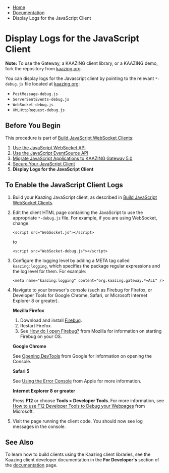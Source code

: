 -   [Home](../../index.md)
-   [Documentation](../index.md)
-   Display Logs for the JavaScript Client

Display Logs for the JavaScript Client
=================================================================

**Note:** To use the Gateway, a KAAZING client library, or a KAAZING demo, fork the repository from [kaazing.org](http://kaazing.org).

You can display logs for the Javascript client by pointing to the relevant `*-debug.js` file located at [kaazing.org](http://kaazing.org):

-   `PostMessage-debug.js`
-   `ServerSentEvents-debug.js`
-   `WebSocket-debug.js`
-   `XMLHttpRequest-debug.js`

Before You Begin
----------------

This procedure is part of [Build JavaScript WebSocket Clients](o_dev_js.md):

1.  [Use the JavaScript WebSocket API](p_dev_js_websocket.md)
2.  [Use the JavaScript EventSource API](p_dev_js_eventsource.md)
3.  [Migrate JavaScript Applications to KAAZING Gateway 5.0](p_dev_js_migrate.md)
4.  [Secure Your JavaScript Client](p_dev_js_secure.md)
5.  **Display Logs for the JavaScript Client**

To Enable the JavaScript Client Logs
------------------------------------

1.  Build your Kaazing JavaScript client, as described in [Build JavaScript WebSocket Clients](../dev-js/o_dev_js.md).
2.  Edit the client HTML page containing the JavaScript to use the appropriate `*-debug.js` file. For example, if you are using WebSocket, change:

    `<script src="WebSocket.js"></script>`

    to

    `<script src="WebSocket-debug.js"></script>`

3.  Configure the logging level by adding a META tag called `kaazing:logging`, which specifies the package regular expressions and the log level for them. For example:

    `<meta name="kaazing:logging" content="org.kaazing.gateway.*=ALL" />`

4.  Navigate to your browser's console (such as Firebug for Firefox, or Developer Tools for Google Chrome, Safari, or Microsoft Internet Explorer 8 or greater).


    **Mozilla Firefox**
    
    1. Download and install [Firebug](http://getfirebug.com/downloads).
    2. Restart Firefox.
    3. See [How do I open Firebug?](https://getfirebug.com/faq/#How_do_I_open_Firebug) from Mozilla for information on starting Firebug on your OS.

    **Google Chrome**
    
    See [Opening DevTools](https://developers.google.com/chrome-developer-tools/docs/shortcuts#opening-devtools) from Google for information on opening the Console.
    
    **Safari 5**
    
    See [Using the Error Console](http://developer.apple.com/library/safari/#documentation/AppleApplications/Conceptual/Safari_Developer_Guide/DebuggingYourWebsite/DebuggingYourWebsite.html) from Apple for more information.
    
    **Internet Explorer 8 or greater**
    
    Press **F12** or choose **Tools \> Developer Tools**. For more information, see [How to use F12 Developer Tools to Debug your Webpages](http://msdn.microsoft.com/en-us/library/gg589507(v=vs.85).aspx) from Microsoft.


5.  Visit the page running the client code. You should now see log messages in the console.

See Also
--------

To learn how to build clients using the Kaazing client libraries, see the Kaazing client developer documentation in the **For Developer's** section of the [documentation](https://github.com/kaazing/gateway/blob/develop/doc/index.md) page.


